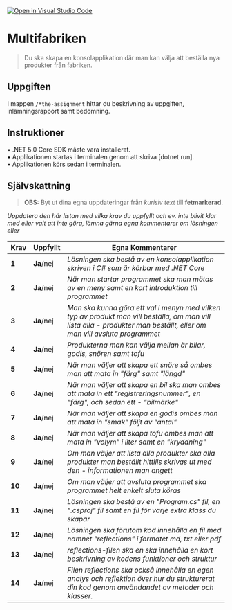 [![Open in Visual Studio Code](https://classroom.github.com/assets/open-in-vscode-f059dc9a6f8d3a56e377f745f24479a46679e63a5d9fe6f495e02850cd0d8118.svg)](https://classroom.github.com/online_ide?assignment_repo_id=6312121&assignment_repo_type=AssignmentRepo)
# Multifabriken

>Du ska skapa en konsolapplikation där man kan välja att beställa nya produkter från fabriken.
>

## Uppgiften
I mappen `/*the-assignment` hittar du beskrivning av uppgiften, inlämningsrapport samt bedömning.

## Instruktioner

• .NET 5.0 Core SDK måste vara installerat.  
• Applikationen startas i terminalen genom att skriva [dotnet run].  
• Applikationen körs sedan i terminalen.

## Självskattning
>**OBS:** Byt ut dina egna uppdateringar från *kurisiv text* till **fetmarkerad**.

*Uppdatera den här listan med vilka krav du uppfyllt och ev. inte blivit klar med eller valt att inte göra, lämna gärna egna kommentarer om lösningen eller*


 |Krav|Uppfyllt|Egna Kommentarer|
 |---|---|---|
|**1**  |**Ja**/nej| *Lösningen ska bestå av en konsolapplikation skriven i C# som är körbar med .NET Core*|
|**2**  |**Ja**/nej| *När man startar programmet ska man mötas av en meny samt en kort introduktion till programmet*|
|**3**  |**Ja**/nej| *Man ska kunna göra ett val i menyn med vilken typ av produkt man vill beställa, om man vill lista alla  - produkter man beställt, eller om man vill avsluta programmet*
|**4**  |**Ja**/nej| *Produkterna man kan välja mellan är bilar, godis, snören samt tofu*|
|**5**  |**Ja**/nej| *När man väljer att skapa ett snöre så ombes man att mata in "färg" samt "längd"*|
|**6**  |**Ja**/nej| *När man väljer att skapa en bil ska man ombes att mata in ett "registreringsnummer", en "färg", och sedan ett  - "bilmärke"*|
|**7**  |**Ja**/nej| *När man väljer att skapa en godis ombes man att mata in "smak" följt av "antal"*|
|**8**  |**Ja**/nej| *När man väljer att skapa tofu ombes man att mata in "volym" i liter samt en "kryddning"*|
|**9**  |**Ja**/nej| *Om man väljer att lista alla produkter ska alla produkter man beställt hittills skrivas ut med den  - informationen man angett*|
|**10** |**Ja**/nej| *Om man väljer att avsluta programmet ska programmet helt enkelt sluta köras*|
|**11** |**Ja**/nej| *Lösningen ska bestå av en "Program.cs" fil, en ".csproj" fil samt en fil för varje extra klass du skapar*|
|**12** |**Ja**/nej| *Lösningen ska förutom kod innehålla en fil med namnet "reflections" i formatet md, txt eller pdf*|
|**13** |**Ja**/nej| *reflections-filen ska en ska innehålla en kort beskrivning av kodens funktioner och struktur*|
|**14** |**Ja**/nej| *Filen reflections ska också innehålla en egen analys och reflektion över hur du strukturerat din kod genom användandet av metoder och klasser.*|
